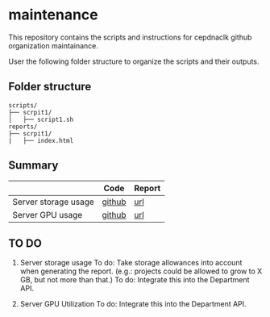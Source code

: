 # maintenance
This repository contains the scripts and instructions for cepdnaclk github organization maintainance.

User the following folder structure to organize the scripts and their outputs.

## Folder structure
```
scripts/
├── scrpit1/
│   ├── script1.sh
reports/
├── scrpit1/
|   ├── index.html
```

## Summary

|                       |Code                                     |Report             |
|-----------------------|-----------------------------------------|-------------------|
|Server storage usage   |[github](./scripts/server-storage-util/) |[url](https://cepdnaclk.github.io/maintenance/reports/server-storage-util/)|
|Server GPU usage       |[github](./scripts/server-gpu-util/)     |[url](https://cepdnaclk.github.io/maintenance/reports/server-gpu-util/plots/)|




## TO DO
1. Server storage usage
To do: Take storage allowances into account when generating the report. (e.g.: projects could be allowed to grow to X GB, but not more than that.)
To do: Integrate this into the Department API.

2. Server GPU Utilization
To do: Integrate this into the Department API.